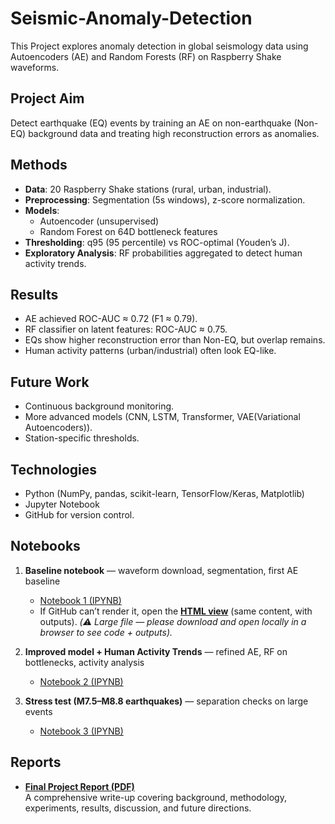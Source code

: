 # Seismic-Anomaly-Detection
This Project explores anomaly detection in global seismology data using Autoencoders (AE) and Random Forests (RF) on Raspberry Shake waveforms.

## Project Aim  
Detect earthquake (EQ) events by training an AE on non-earthquake (Non-EQ) background data and treating high reconstruction errors as anomalies.  

## Methods  
- **Data**: 20 Raspberry Shake stations (rural, urban, industrial).  
- **Preprocessing**: Segmentation (5s windows), z-score normalization.  
- **Models**:  
  - Autoencoder (unsupervised)  
  - Random Forest on 64D bottleneck features  
- **Thresholding**: q95 (95 percentile) vs ROC-optimal (Youden’s J).  
- **Exploratory Analysis**: RF probabilities aggregated to detect human activity trends.  

## Results  
- AE achieved ROC-AUC ≈ 0.72 (F1 ≈ 0.79).  
- RF classifier on latent features: ROC-AUC ≈ 0.75.  
- EQs show higher reconstruction error than Non-EQ, but overlap remains.  
- Human activity patterns (urban/industrial) often look EQ-like.  

## Future Work  
- Continuous background monitoring.  
- More advanced models (CNN, LSTM, Transformer, VAE(Variational Autoencoders)).  
- Station-specific thresholds.  

## Technologies  
- Python (NumPy, pandas, scikit-learn, TensorFlow/Keras, Matplotlib)  
- Jupyter Notebook  
- GitHub for version control.
  
## Notebooks
1. **Baseline notebook** — waveform download, segmentation, first AE baseline  
   - [Notebook 1 (IPYNB)](notebooks/PROJECT.ipynb)  
   - If GitHub can’t render it, open the **[HTML view](notebooks/PROJECT.html)** (same content, with outputs).
     *(⚠️ Large file — please download and open locally in a browser to see code + outputs).*

2. **Improved model + Human Activity Trends** — refined AE, RF on bottlenecks, activity analysis  
   - [Notebook 2 (IPYNB)](notebooks/ProjectCONTD2.ipynb)

3. **Stress test (M7.5–M8.8 earthquakes)** — separation checks on large events  
   - [Notebook 3 (IPYNB)](notebooks/PROJT3.ipynb)

## Reports
- **[Final Project Report (PDF)](reports/Final%20Project%20Report.%20Anomaly%20Detection.pdf)**  
  A comprehensive write-up covering background, methodology, experiments, results, discussion, and future directions.  
